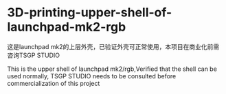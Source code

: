 # 3D-printing-upper-shell-of-launchpad-mk2-rgb


这是launchpad mk2的上层外壳，已验证外壳可正常使用，本项目在商业化前需咨询TSGP STUDIO


This is the upper shell of launchpad mk2/rgb,Verified that the shell can be used normally, TSGP STUDIO needs to be consulted before commercialization of this project

